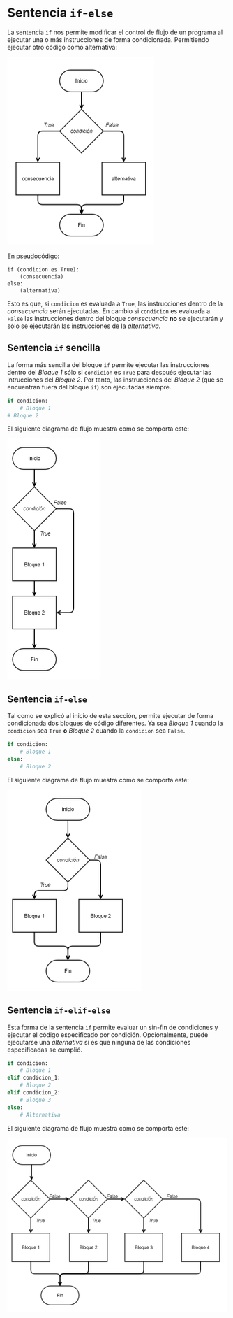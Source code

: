 # Sentencia `if`-`else`

La sentencia `if` nos permite modificar el control de flujo de un programa al ejecutar una o más instrucciones de forma condicionada. Permitiendo ejecutar otro código como alternativa:

![alt text][if-else]

En pseudocódigo:
```
if (condicion es True):
    (consecuencia)
else:
    (alternativa)
```

Esto es que, si `condicion` es evaluada a `True`, las instrucciones dentro de la *consecuencia* serán ejecutadas. En cambio si `condicion` es evaluada a `False` las instrucciones dentro del bloque *consecuencia* **no** se ejecutarán y sólo se ejecutarán las instrucciones de la *alternativa*.

## Sentencia `if` sencilla

La forma más sencilla del bloque `if` permite ejecutar las instrucciones dentro del *Bloque 1* sólo si `condicion` es `True` para después ejecutar las intrucciones del *Bloque 2*. Por tanto, las instrucciones del *Bloque 2* (que se encuentran fuera del bloque `if`) son ejecutadas siempre.

```python
if condicion:
    # Bloque 1
# Bloque 2
```

El siguiente diagrama de flujo muestra como se comporta este:

![alt text][if-1]

## Sentencia `if-else`
Tal como se explicó al inicio de esta sección, permite ejecutar de forma condicionada dos bloques de código diferentes. Ya sea *Bloque 1* cuando la `condicion` sea `True` **o** *Bloque 2* cuando la `condicion` sea `False`.

```python
if condicion:
    # Bloque 1
else:
    # Bloque 2
```

El siguiente diagrama de flujo muestra como se comporta este:

![alt text][if-2]

## Sentencia `if-elif-else`
Esta forma de la sentencia `if` permite evaluar un sin-fin de condiciones y ejecutar el código especificado por condición. Opcionalmente, puede ejecutarse una *alternativa* si es que ninguna de las condiciones especificadas se cumplió.

```python
if condicion:
    # Bloque 1
elif condicion_1:
    # Bloque 2
elif condicion_2:
    # Bloque 3
else:
    # Alternativa
```
El siguiente diagrama de flujo muestra como se comporta este:

![alt text][if-3]

[if-else]: ../img/if-else.png "if-else block"
[if-1]: ../img/if-1.png "Simple if block"
[if-2]: ../img/if-2.png "Simple if/else block"
[if-3]: ../img/if-3.png "Simple if/elif/else block"